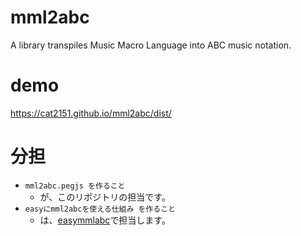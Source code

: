 # mml2abc
A library transpiles Music Macro Language into ABC music notation.

# demo
https://cat2151.github.io/mml2abc/dist/

# 分担
- `mml2abc.pegjs を作ること`
  - が、このリポジトリの担当です。
- `easyにmml2abcを使える仕組み を作ること`
  - は、[easymmlabc](https://github.com/cat2151/easymmlabc/)で担当します。